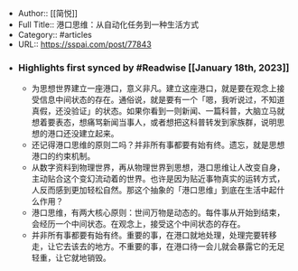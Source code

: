 - Author:: [[简悦]]
- Full Title:: 港口思维：从自动化任务到一种生活方式
- Category:: #articles
- URL:: https://sspai.com/post/77843
- ### Highlights first synced by #Readwise [[January 18th, 2023]]
    - 为思想世界建立一座港口，意义非凡。建立这座港口，就是要在观念上接受信息中间状态的存在。通俗说，就是要有一个「嗯，我听说过，不知道真假，还没验证」的状态。如果你看到一则新闻、一篇科普，大脑立马就想着要表态，想痛骂新闻当事人，或者想把这科普转发到家族群，说明思想的港口还没建立起来。
    - 还记得港口思维的原则二吗？并非所有事都要有始有终。遗忘，就是思想港口的约束机制。
    - 从数字资料到物理世界，再从物理世界到思想，港口思维让人改变自身，主动贴合这个变幻流动着的世界。也许是因为贴近事物真实的运转方式，人反而感到更加轻松自然。那这个抽象的「港口思维」到底在生活中起什么作用？
    - 港口思维，有两大核心原则：世间万物是动态的。每件事从开始到结束，会经历一个中间状态。在观念上，接受这个中间状态的存在。
    - 并非所有事都要有始有终。重要的事，在港口就地处理，处理完要转移走，让它去该去的地方。不重要的事，在港口待一会儿就会暴露它的无足轻重，让它就地销毁。
